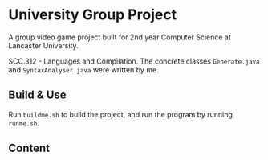 # <b>University Group Project</b>

A group video game project built for 2nd year Computer Science at Lancaster University.

SCC.312 - Languages and Compilation. The concrete classes `Generate.java` and `SyntaxAnalyser.java` were written by me.

## Build & Use

Run `buildme.sh` to build the project, and run the program by running `runme.sh`.

## Content

